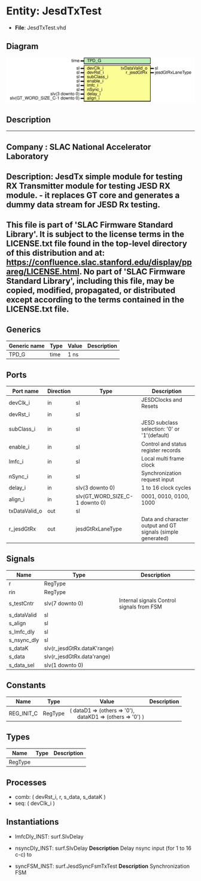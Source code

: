 # Entity: JesdTxTest

- **File**: JesdTxTest.vhd
## Diagram

![Diagram](JesdTxTest.svg "Diagram")
## Description

-----------------------------------------------------------------------------
 Company    : SLAC National Accelerator Laboratory
-----------------------------------------------------------------------------
 Description: JesdTx simple module for testing RX
              Transmitter module for testing JESD RX module.
              - it replaces GT core and generates a dummy data stream for JESD Rx testing.
-----------------------------------------------------------------------------
 This file is part of 'SLAC Firmware Standard Library'.
 It is subject to the license terms in the LICENSE.txt file found in the
 top-level directory of this distribution and at:
    https://confluence.slac.stanford.edu/display/ppareg/LICENSE.html.
 No part of 'SLAC Firmware Standard Library', including this file,
 may be copied, modified, propagated, or distributed except according to
 the terms contained in the LICENSE.txt file.
-----------------------------------------------------------------------------
## Generics

| Generic name | Type | Value | Description |
| ------------ | ---- | ----- | ----------- |
| TPD_G        | time | 1 ns  |             |
## Ports

| Port name     | Direction | Type                           | Description                                                 |
| ------------- | --------- | ------------------------------ | ----------------------------------------------------------- |
| devClk_i      | in        | sl                             | JESDClocks and Resets                                       |
| devRst_i      | in        | sl                             |                                                             |
| subClass_i    | in        | sl                             | JESD subclass selection: '0' or '1'(default)                |
| enable_i      | in        | sl                             | Control and status register records                         |
| lmfc_i        | in        | sl                             | Local multi frame clock                                     |
| nSync_i       | in        | sl                             | Synchronization request input                               |
| delay_i       | in        | slv(3 downto 0)                |  1 to 16 clock cycles                                       |
| align_i       | in        | slv(GT_WORD_SIZE_C-1 downto 0) |  0001, 0010, 0100, 1000                                     |
| txDataValid_o | out       | sl                             |                                                             |
| r_jesdGtRx    | out       | jesdGtRxLaneType               | Data and character output and GT signals (simple generated) |
## Signals

| Name        | Type                        | Description                                  |
| ----------- | --------------------------- | -------------------------------------------- |
| r           | RegType                     |                                              |
| rin         | RegType                     |                                              |
| s_testCntr  | slv(7 downto 0)             |  Internal signals  Control signals from FSM  |
| s_dataValid | sl                          |                                              |
| s_align     | sl                          |                                              |
| s_lmfc_dly  | sl                          |                                              |
| s_nsync_dly | sl                          |                                              |
| s_dataK     | slv(r_jesdGtRx.dataK'range) |                                              |
| s_data      | slv(r_jesdGtRx.data'range)  |                                              |
| s_data_sel  | slv(1 downto 0)             |                                              |
## Constants

| Name       | Type    | Value                                                                                                             | Description |
| ---------- | ------- | ----------------------------------------------------------------------------------------------------------------- | ----------- |
| REG_INIT_C | RegType |  (       dataD1  => (others => '0'),<br><span style="padding-left:20px">       dataKD1 => (others => '0')       ) |             |
## Types

| Name    | Type | Description |
| ------- | ---- | ----------- |
| RegType |      |             |
## Processes
- comb: ( devRst_i, r, s_data, s_dataK )
- seq: ( devClk_i )
## Instantiations

- lmfcDly_INST: surf.SlvDelay
- nsyncDly_INST: surf.SlvDelay
**Description**
 Delay nsync input (for 1 to 16 c-c) to

- syncFSM_INST: surf.JesdSyncFsmTxTest
**Description**
 Synchronization FSM

